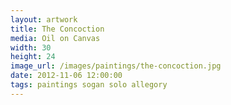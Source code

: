 ```yaml
---
layout: artwork
title: The Concoction
media: Oil on Canvas
width: 30
height: 24
image_url: /images/paintings/the-concoction.jpg
date: 2012-11-06 12:00:00
tags: paintings sogan solo allegory
---
```

